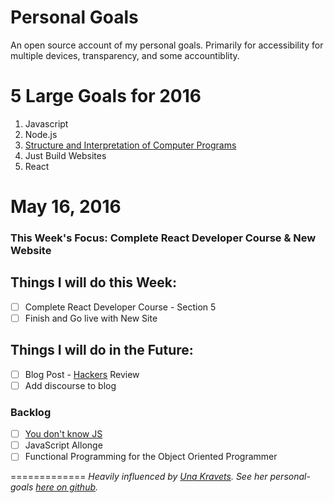 # Personal Goals

An open source account of my personal goals. Primarily for accessibility for multiple devices, transparency, and some accountiblity.

# 5 Large Goals for 2016

1. Javascript
2. Node.js
3. [Structure and Interpretation of Computer Programs](https://mitpress.mit.edu/sicp/)
4. Just Build Websites
5. React

# May 16, 2016

### This Week's Focus: Complete React Developer Course & New Website

## Things I will do this Week:
- [ ] Complete React Developer Course - Section 5
- [ ] Finish and Go live with New Site

## Things I will do in the Future:
- [ ] Blog Post -
[Hackers](http://www.amazon.com/Hackers-Computer-Revolution-Anniversary-Edition/dp/1449388396) Review
- [ ] Add discourse to blog

### Backlog
- [ ] [You don't know JS](https://github.com/getify/You-Dont-Know-JS)
- [ ] JavaScript Allonge
- [ ] Functional Programming for the Object Oriented Programmer

=============
*Heavily influenced by [Una Kravets](http://unakravets.com/). See her personal-goals [here on github](https://github.com/una/personal-goals).*
